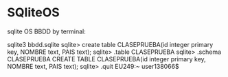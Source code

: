 # SQliteOS
sqlite OS
BBDD by terminal:

sqlite3 bbdd.sqlite
sqlite> create table CLASEPRUEBA(id integer primary key, NOMBRE text, PAIS text);
sqlite> .table
CLASEPRUEBA
sqlite> .schema CLASEPRUEBA
CREATE TABLE CLASEPRUEBA(id integer primary key, NOMBRE text, PAIS text);
sqlite> .quit
EU249:~ user138066$ 
